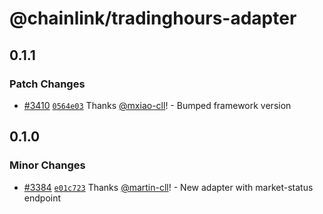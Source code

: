 # @chainlink/tradinghours-adapter

## 0.1.1

### Patch Changes

- [#3410](https://github.com/smartcontractkit/external-adapters-js/pull/3410) [`0564e03`](https://github.com/smartcontractkit/external-adapters-js/commit/0564e0375979c1501c6c40d582cc44fdbaefb586) Thanks [@mxiao-cll](https://github.com/mxiao-cll)! - Bumped framework version

## 0.1.0

### Minor Changes

- [#3384](https://github.com/smartcontractkit/external-adapters-js/pull/3384) [`e01c723`](https://github.com/smartcontractkit/external-adapters-js/commit/e01c723dff9877866b779bcac9de32bebf1117b3) Thanks [@martin-cll](https://github.com/martin-cll)! - New adapter with market-status endpoint
